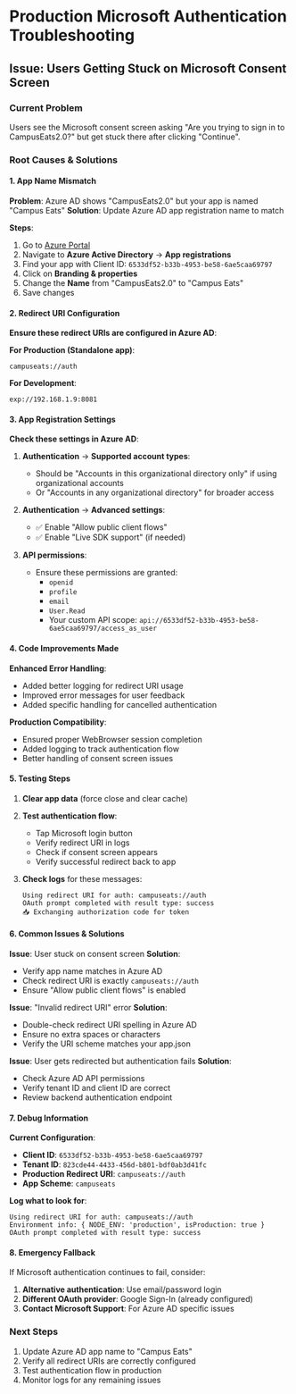 # Production Microsoft Authentication Troubleshooting

## Issue: Users Getting Stuck on Microsoft Consent Screen

### Current Problem
Users see the Microsoft consent screen asking "Are you trying to sign in to CampusEats2.0?" but get stuck there after clicking "Continue".

### Root Causes & Solutions

#### 1. App Name Mismatch
**Problem**: Azure AD shows "CampusEats2.0" but your app is named "Campus Eats"
**Solution**: Update Azure AD app registration name to match

**Steps**:
1. Go to [Azure Portal](https://portal.azure.com)
2. Navigate to **Azure Active Directory** → **App registrations**
3. Find your app with Client ID: `6533df52-b33b-4953-be58-6ae5caa69797`
4. Click on **Branding & properties**
5. Change the **Name** from "CampusEats2.0" to "Campus Eats"
6. Save changes

#### 2. Redirect URI Configuration
**Ensure these redirect URIs are configured in Azure AD**:

**For Production (Standalone app)**:
```
campuseats://auth
```

**For Development**:
```
exp://192.168.1.9:8081
```

#### 3. App Registration Settings
**Check these settings in Azure AD**:

1. **Authentication** → **Supported account types**:
   - Should be "Accounts in this organizational directory only" if using organizational accounts
   - Or "Accounts in any organizational directory" for broader access

2. **Authentication** → **Advanced settings**:
   - ✅ Enable "Allow public client flows"
   - ✅ Enable "Live SDK support" (if needed)

3. **API permissions**:
   - Ensure these permissions are granted:
     - `openid`
     - `profile` 
     - `email`
     - `User.Read`
     - Your custom API scope: `api://6533df52-b33b-4953-be58-6ae5caa69797/access_as_user`

#### 4. Code Improvements Made

**Enhanced Error Handling**:
- Added better logging for redirect URI usage
- Improved error messages for user feedback
- Added specific handling for cancelled authentication

**Production Compatibility**:
- Ensured proper WebBrowser session completion
- Added logging to track authentication flow
- Better handling of consent screen issues

#### 5. Testing Steps

1. **Clear app data** (force close and clear cache)
2. **Test authentication flow**:
   - Tap Microsoft login button
   - Verify redirect URI in logs
   - Check if consent screen appears
   - Verify successful redirect back to app

3. **Check logs** for these messages:
   ```
   Using redirect URI for auth: campuseats://auth
   OAuth prompt completed with result type: success
   📥 Exchanging authorization code for token
   ```

#### 6. Common Issues & Solutions

**Issue**: User stuck on consent screen
**Solution**: 
- Verify app name matches in Azure AD
- Check redirect URI is exactly `campuseats://auth`
- Ensure "Allow public client flows" is enabled

**Issue**: "Invalid redirect URI" error
**Solution**:
- Double-check redirect URI spelling in Azure AD
- Ensure no extra spaces or characters
- Verify the URI scheme matches your app.json

**Issue**: User gets redirected but authentication fails
**Solution**:
- Check Azure AD API permissions
- Verify tenant ID and client ID are correct
- Review backend authentication endpoint

#### 7. Debug Information

**Current Configuration**:
- **Client ID**: `6533df52-b33b-4953-be58-6ae5caa69797`
- **Tenant ID**: `823cde44-4433-456d-b801-bdf0ab3d41fc`
- **Production Redirect URI**: `campuseats://auth`
- **App Scheme**: `campuseats`

**Log what to look for**:
```
Using redirect URI for auth: campuseats://auth
Environment info: { NODE_ENV: 'production', isProduction: true }
OAuth prompt completed with result type: success
```

#### 8. Emergency Fallback

If Microsoft authentication continues to fail, consider:
1. **Alternative authentication**: Use email/password login
2. **Different OAuth provider**: Google Sign-In (already configured)
3. **Contact Microsoft Support**: For Azure AD specific issues

### Next Steps
1. Update Azure AD app name to "Campus Eats"
2. Verify all redirect URIs are correctly configured
3. Test authentication flow in production
4. Monitor logs for any remaining issues